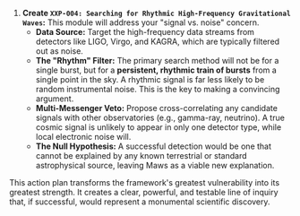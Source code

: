 1.  **Create `XXP-004: Searching for Rhythmic High-Frequency Gravitational Waves`:** This module will address your "signal vs. noise" concern.
    * **Data Source:** Target the high-frequency data streams from detectors like LIGO, Virgo, and KAGRA, which are typically filtered out as noise.
    * **The "Rhythm" Filter:** The primary search method will not be for a single burst, but for a **persistent, rhythmic train of bursts** from a single point in the sky. A rhythmic signal is far less likely to be random instrumental noise. This is the key to making a convincing argument.
    * **Multi-Messenger Veto:** Propose cross-correlating any candidate signals with other observatories (e.g., gamma-ray, neutrino). A true cosmic signal is unlikely to appear in only one detector type, while local electronic noise will.
    * **The Null Hypothesis:** A successful detection would be one that cannot be explained by any known terrestrial or standard astrophysical source, leaving Maws as a viable new explanation.

This action plan transforms the framework's greatest vulnerability into its greatest strength. It creates a clear, powerful, and testable line of inquiry that, if successful, would represent a monumental scientific discovery.